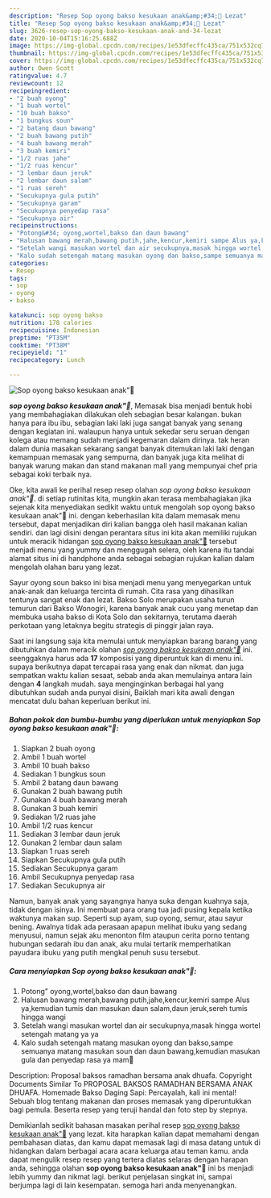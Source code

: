 ```yaml
---
description: "Resep Sop oyong bakso kesukaan anak&amp;#34;🥰 Lezat"
title: "Resep Sop oyong bakso kesukaan anak&amp;#34;🥰 Lezat"
slug: 3626-resep-sop-oyong-bakso-kesukaan-anak-and-34-lezat
date: 2020-10-04T15:16:25.688Z
image: https://img-global.cpcdn.com/recipes/1e53dfecffc435ca/751x532cq70/sop-oyong-bakso-kesukaan-anak🥰-foto-resep-utama.jpg
thumbnail: https://img-global.cpcdn.com/recipes/1e53dfecffc435ca/751x532cq70/sop-oyong-bakso-kesukaan-anak🥰-foto-resep-utama.jpg
cover: https://img-global.cpcdn.com/recipes/1e53dfecffc435ca/751x532cq70/sop-oyong-bakso-kesukaan-anak🥰-foto-resep-utama.jpg
author: Owen Scott
ratingvalue: 4.7
reviewcount: 12
recipeingredient:
- "2 buah oyong"
- "1 buah wortel"
- "10 buah bakso"
- "1 bungkus soun"
- "2 batang daun bawang"
- "2 buah bawang putih"
- "4 buah bawang merah"
- "3 buah kemiri"
- "1/2 ruas jahe"
- "1/2 ruas kencur"
- "3 lembar daun jeruk"
- "2 lembar daun salam"
- "1 ruas sereh"
- "Secukupnya gula putih"
- "Secukupnya garam"
- "Secukupnya penyedap rasa"
- "Secukupnya air"
recipeinstructions:
- "Potong&#34; oyong,wortel,bakso dan daun bawang"
- "Halusan bawang merah,bawang putih,jahe,kencur,kemiri sampe Alus ya,kemudian tumis dan masukan daun salam,daun jeruk,sereh tumis hingga wangi"
- "Setelah wangi masukan wortel dan air secukupnya,masak hingga wortel setengah matang ya ya"
- "Kalo sudah setengah matang masukan oyong dan bakso,sampe semuanya matang masukan soun dan daun bawang,kemudian masukan gula dan penyedap rasa ya mam🙂"
categories:
- Resep
tags:
- sop
- oyong
- bakso

katakunci: sop oyong bakso 
nutrition: 178 calories
recipecuisine: Indonesian
preptime: "PT35M"
cooktime: "PT38M"
recipeyield: "1"
recipecategory: Lunch

---
```



![Sop oyong bakso kesukaan anak&#34;🥰](https://img-global.cpcdn.com/recipes/1e53dfecffc435ca/751x532cq70/sop-oyong-bakso-kesukaan-anak🥰-foto-resep-utama.jpg)

<b><i>sop oyong bakso kesukaan anak&#34;🥰</i></b>, Memasak bisa menjadi bentuk hobi yang membahagiakan dilakukan oleh sebagian besar kalangan. bukan hanya para ibu ibu, sebagian laki laki juga sangat banyak yang senang dengan kegiatan ini. walaupun hanya untuk sekedar seru seruan dengan kolega atau memang sudah menjadi kegemaran dalam dirinya. tak heran dalam dunia masakan sekarang sangat banyak ditemukan laki laki dengan kemampuan memasak yang sempurna, dan banyak juga kita melihat di banyak warung makan dan stand makanan mall yang mempunyai chef pria sebagai koki terbaik nya.

Oke, kita awali ke perihal resep resep olahan <i>sop oyong bakso kesukaan anak&#34;🥰</i>. di setiap rutinitas kita, mungkin akan terasa membahagiakan jika sejenak kita menyediakan sedikit waktu untuk mengolah sop oyong bakso kesukaan anak&#34;🥰 ini. dengan keberhasilan kita dalam memasak menu tersebut, dapat menjadikan diri kalian bangga oleh hasil makanan kalian sendiri. dan lagi disini dengan perantara situs ini kita akan memiliki rujukan untuk meracik hidangan <u>sop oyong bakso kesukaan anak&#34;🥰</u> tersebut menjadi menu yang yummy dan menggugah selera, oleh karena itu tandai alamat situs ini di handphone anda sebagai sebagian rujukan kalian dalam mengolah olahan baru yang lezat.

Sayur oyong soun bakso ini bisa menjadi menu yang menyegarkan untuk anak-anak dan keluarga tercinta di rumah. Cita rasa yang dihasilkan tentunya sangat enak dan lezat. Bakso Solo merupakan usaha turun temurun dari Bakso Wonogiri, karena banyak anak cucu yang menetap dan membuka usaha bakso di Kota Solo dan sekitarnya, terutama daerah perkotaan yang letaknya begitu strategis di pinggir jalan raya.


Saat ini langsung saja kita memulai untuk menyiapkan barang barang yang dibutuhkan dalam meracik olahan <u><i>sop oyong bakso kesukaan anak&#34;🥰</i></u> ini. seenggaknya harus ada <b>17</b> komposisi yang diperuntuk kan di menu ini. supaya berikutnya dapat tercapai rasa yang enak dan nikmat. dan juga sempatkan waktu kalian sesaat, sebab anda akan memulainya antara lain dengan <b>4</b> langkah mudah. saya menginginkan berbagai hal yang dibutuhkan sudah anda punyai disini, Baiklah mari kita awali dengan mencatat dulu bahan keperluan berikut ini.

<!--inarticleads1-->

##### Bahan pokok dan bumbu-bumbu yang diperlukan untuk menyiapkan Sop oyong bakso kesukaan anak&#34;🥰:

1. Siapkan 2 buah oyong
1. Ambil 1 buah wortel
1. Ambil 10 buah bakso
1. Sediakan 1 bungkus soun
1. Ambil 2 batang daun bawang
1. Gunakan 2 buah bawang putih
1. Gunakan 4 buah bawang merah
1. Gunakan 3 buah kemiri
1. Sediakan 1/2 ruas jahe
1. Ambil 1/2 ruas kencur
1. Sediakan 3 lembar daun jeruk
1. Gunakan 2 lembar daun salam
1. Siapkan 1 ruas sereh
1. Siapkan Secukupnya gula putih
1. Sediakan Secukupnya garam
1. Ambil Secukupnya penyedap rasa
1. Sediakan Secukupnya air


Namun, banyak anak yang sayangnya hanya suka dengan kuahnya saja, tidak dengan isinya. Ini membuat para orang tua jadi pusing kepala ketika waktunya makan sup. Seperti sup ayam, sup oyong, semur, atau sayur bening. Awalnya tidak ada perasaan apapun melihat ibuku yang sedang menyusui, namun sejak aku menonton film ataupun cerita porno tentang hubungan sedarah ibu dan anak, aku mulai tertarik memperhatikan payudara ibuku yang putih mengkal penuh susu tersebut. 

<!--inarticleads2-->

##### Cara menyiapkan Sop oyong bakso kesukaan anak&#34;🥰:

1. Potong&#34; oyong,wortel,bakso dan daun bawang
1. Halusan bawang merah,bawang putih,jahe,kencur,kemiri sampe Alus ya,kemudian tumis dan masukan daun salam,daun jeruk,sereh tumis hingga wangi
1. Setelah wangi masukan wortel dan air secukupnya,masak hingga wortel setengah matang ya ya
1. Kalo sudah setengah matang masukan oyong dan bakso,sampe semuanya matang masukan soun dan daun bawang,kemudian masukan gula dan penyedap rasa ya mam🙂


Description: Proposal baksos ramadhan bersama anak dhuafa. Copyright Documents Similar To PROPOSAL BAKSOS RAMADHAN BERSAMA ANAK DHUAFA. Homemade Bakso Daging Sapi: Percayalah, kali ini mental! Sebuah blog tentang makanan dan proses memasak yang diperuntukkan bagi pemula. Beserta resep yang teruji handal dan foto step by stepnya. 

Demikianlah sedikit bahasan masakan perihal resep <u>sop oyong bakso kesukaan anak&#34;🥰</u> yang lezat. kita harapkan kalian dapat memahami dengan pembahasan diatas, dan kamu dapat memasak lagi di masa datang untuk di hidangkan dalam berbagai acara acara keluarga atau teman kamu. anda dapat mengulik resep resep yang tertera diatas selaras dengan harapan anda, sehingga olahan <b>sop oyong bakso kesukaan anak&#34;🥰</b> ini bs menjadi lebih yummy dan nikmat lagi. berikut penjelasan singkat ini, sampai berjumpa lagi di lain kesempatan. semoga hari anda menyenangkan.
